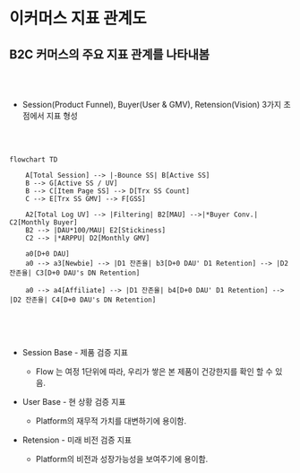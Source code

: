 # 이커머스 지표 관계도

## B2C 커머스의 주요 지표 관계를 나타내봄

<br><br>

* Session(Product Funnel), Buyer(User & GMV), Retension(Vision) 3가지 초점에서 지표 형성

<br><br>

```mermaid
flowchart TD

    A[Total Session] --> |-Bounce SS| B[Active SS]
    B --> G[Active SS / UV]
    B --> C[Item Page SS] --> D[Trx SS Count] 
    C --> E[Trx SS GMV] --> F[GSS]

    A2[Total Log UV] --> |Filtering| B2[MAU] -->|*Buyer Conv.| C2[Monthly Buyer]
    B2 --> |DAU*100/MAU| E2[Stickiness]
    C2 --> |*ARPPU| D2[Monthly GMV]

    a0[D+0 DAU]
    a0 --> a3[Newbie] --> |D1 잔존율| b3[D+0 DAU' D1 Retention] --> |D2 잔존율| C3[D+0 DAU's DN Retention]

    a0 --> a4[Affiliate] --> |D1 잔존율| b4[D+0 DAU' D1 Retention] --> |D2 잔존율| C4[D+0 DAU's DN Retention]


```
<br><br>

* Session Base - 제품 검증 지표 
  * Flow 는 여정 1단위에 따라, 우리가 쌓은 본 제품이 건강한지를 확인 할 수 있음.

* User Base - 현 상황 검증 지표
  * Platform의 재무적 가치를 대변하기에 용이함.

* Retension - 미래 비전 검증 지표
  * Platform의 비전과 성장가능성을 보여주기에 용이함.